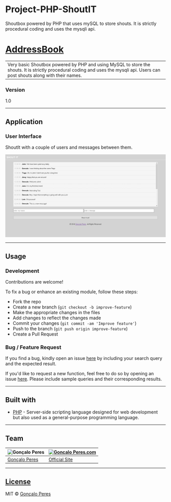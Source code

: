 # Project-PHP-ShoutIT
Shoutbox powered by PHP that uses mySQL to store shouts. It is strictly procedural coding and uses the mysqli api.


# [AddressBook](https://github.com/goncaloperes/Project-AJAX-AddressBook)

<table>
<tr>
<td>
Very basic Shoutbox powered by PHP and using MySQL to store the shouts.
  It is strictly procedural coding and uses the mysqli api. 
  Users can post shouts along with their names.
</td>
</tr>
</table>

### Version
1.0


---

## Application

### User Interface

ShoutIt with a couple of users and messages between them.

![](https://github.com/goncaloperes/Project-PHP-ShoutIT/blob/master/Snapshots/ShoutIt_2.png)

---

## Usage

### Development
Contributions are welcome!

To fix a bug or enhance an existing module, follow these steps:

- Fork the repo
- Create a new branch (`git checkout -b improve-feature`)
- Make the appropriate changes in the files
- Add changes to reflect the changes made
- Commit your changes (`git commit -am 'Improve feature'`)
- Push to the branch (`git push origin improve-feature`)
- Create a Pull Request 

### Bug / Feature Request

If you find a bug, kindly open an issue [here](https://github.com/goncaloperes/Project-PHP-ShoutIT/issues/new) by including your search query and the expected result.

If you'd like to request a new function, feel free to do so by opening an issue [here](https://github.com/goncaloperes/Project-PHP-ShoutIT/issues/new). Please include sample queries and their corresponding results.

---

## Built with 

- [PHP](http://www.php.net) - Server-side scripting language designed for web development but also used as a general-purpose programming language.

---

## Team

![Gonçalo Peres](https://media-exp2.licdn.com/mpr/mpr/shrinknp_200_200/AAIA_wDGAAAAAQAAAAAAAAqTAAAAJDBlZTE3MmI0LWNmNjgtNDM3MS1iMzRmLTI0ZGQ1MGRlMWE1Yw.jpg)  | [![Goncalo Peres.com]()](https://goncaloperes.com/)
---|---
[Gonçalo Peres](https://github.com/goncaloperes) |[Official Site](https://goncaloperes.com)


---

## [License](https://github.com/goncaloperes/Project-AJAX-AddressBook/blob/master/LICENSE)

MIT © [Gonçalo Peres](https://goncaloperes.github.io)
